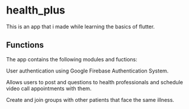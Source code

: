 # health_plus

This is an app that i made while learning the basics of flutter.

## Functions

The app contains the following modules and fuctions:

User authentication using Google Firebase Authentication System.

Allows users to post and questions to health professionals and schedule video call appointments with them.

Create and join groups with other patients that face the same illness.


